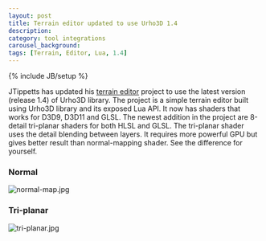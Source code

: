 ```yaml
---
layout: post
title: Terrain editor updated to use Urho3D 1.4
description:
category: tool integrations
carousel_background:
tags: [Terrain, Editor, Lua, 1.4]
---
```

{% include JB/setup %}

JTippetts has updated his [terrain editor](https://github.com/JTippetts/U3DTerrainEditor) project to use the latest version (release 1.4) of Urho3D library. The project is a simple terrain editor built using Urho3D library and its exposed Lua API. It now has shaders that works for D3D9, D3D11 and GLSL. The newest addition in the project are 8-detail tri-planar shaders for both HLSL and GLSL. The tri-planar shader uses the detail blending between layers. It requires more powerful GPU but gives better result than normal-mapping shader. See the difference for yourself.

### Normal
![normal-map.jpg](http://i.imgur.com/Ke9XpqB.jpg)

### Tri-planar
![tri-planar.jpg](http://i.imgur.com/YgW1ORr.jpg)
